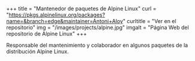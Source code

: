 +++
title = "Mantenedor de paquetes de Alpine Linux"
curl = "https://pkgs.alpinelinux.org/packages?name=&branch=edge&maintainer=Antoni+Aloy"
curltitle = "Ver en el repositorio"
img = "/images/projects/alpine.jpg"
imgalt = "Página Web del repositorio de Alpine Linux"
+++

Responsable del mantenimiento y colaborador en algunos paquetes de la distribución Alpine Linux.